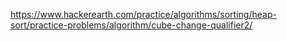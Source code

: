 https://www.hackerearth.com/practice/algorithms/sorting/heap-sort/practice-problems/algorithm/cube-change-qualifier2/
